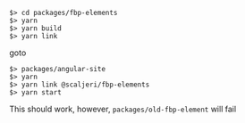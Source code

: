     $> cd packages/fbp-elements
    $> yarn 
    $> yarn build
    $> yarn link

goto

    $> packages/angular-site
    $> yarn
    $> yarn link @scaljeri/fbp-elements
    $> yarn start

This should work, however, `packages/old-fbp-element` will fail
